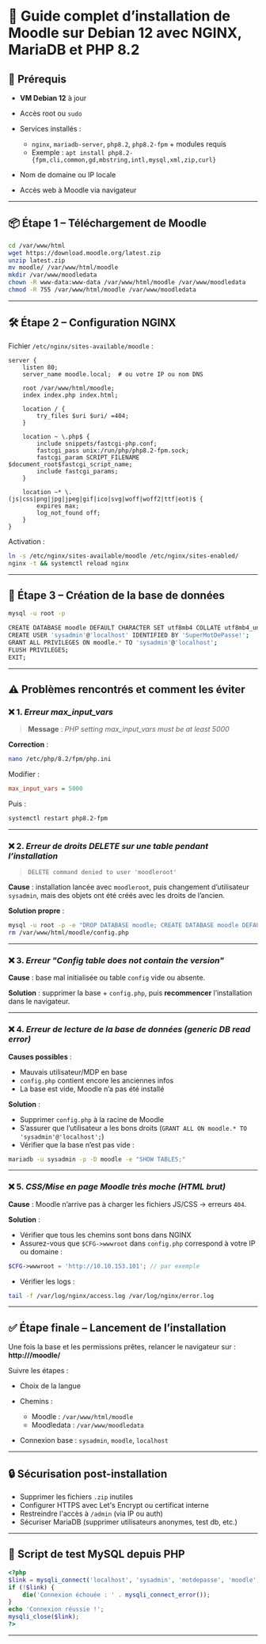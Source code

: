 # 📘 Guide complet d’installation de Moodle sur Debian 12 avec NGINX, MariaDB et PHP 8.2

## 🧰 Prérequis

* **VM Debian 12** à jour
* Accès root ou `sudo`
* Services installés :

  * `nginx`, `mariadb-server`, `php8.2`, `php8.2-fpm` + modules requis
  * Exemple : `apt install php8.2-{fpm,cli,common,gd,mbstring,intl,mysql,xml,zip,curl}`
* Nom de domaine ou IP locale
* Accès web à Moodle via navigateur

---

## 📦 Étape 1 – Téléchargement de Moodle

```bash
cd /var/www/html
wget https://download.moodle.org/latest.zip
unzip latest.zip
mv moodle/ /var/www/html/moodle
mkdir /var/www/moodledata
chown -R www-data:www-data /var/www/html/moodle /var/www/moodledata
chmod -R 755 /var/www/html/moodle /var/www/moodledata
```

---

## 🛠 Étape 2 – Configuration NGINX

Fichier `/etc/nginx/sites-available/moodle` :

```nginx
server {
    listen 80;
    server_name moodle.local;  # ou votre IP ou nom DNS

    root /var/www/html/moodle;
    index index.php index.html;

    location / {
        try_files $uri $uri/ =404;
    }

    location ~ \.php$ {
        include snippets/fastcgi-php.conf;
        fastcgi_pass unix:/run/php/php8.2-fpm.sock;
        fastcgi_param SCRIPT_FILENAME $document_root$fastcgi_script_name;
        include fastcgi_params;
    }

    location ~* \.(js|css|png|jpg|jpeg|gif|ico|svg|woff|woff2|ttf|eot)$ {
        expires max;
        log_not_found off;
    }
}
```

Activation :

```bash
ln -s /etc/nginx/sites-available/moodle /etc/nginx/sites-enabled/
nginx -t && systemctl reload nginx
```

---

## 💃 Étape 3 – Création de la base de données

```bash
mysql -u root -p

CREATE DATABASE moodle DEFAULT CHARACTER SET utf8mb4 COLLATE utf8mb4_unicode_ci;
CREATE USER 'sysadmin'@'localhost' IDENTIFIED BY 'SuperMotDePasse!';
GRANT ALL PRIVILEGES ON moodle.* TO 'sysadmin'@'localhost';
FLUSH PRIVILEGES;
EXIT;
```

---

## ⚠️ Problèmes rencontrés et comment les éviter

### ❌ 1. *Erreur max\_input\_vars*

> **Message** : *PHP setting max\_input\_vars must be at least 5000*

**Correction** :

```bash
nano /etc/php/8.2/fpm/php.ini
```

Modifier :

```ini
max_input_vars = 5000
```

Puis :

```bash
systemctl restart php8.2-fpm
```

---

### ❌ 2. *Erreur de droits DELETE sur une table pendant l’installation*

> `DELETE command denied to user 'moodleroot'`

**Cause** : installation lancée avec `moodleroot`, puis changement d’utilisateur `sysadmin`, mais des objets ont été créés avec les droits de l’ancien.

**Solution propre** :

```bash
mysql -u root -p -e "DROP DATABASE moodle; CREATE DATABASE moodle DEFAULT CHARACTER SET utf8mb4 COLLATE utf8mb4_unicode_ci;"
rm /var/www/html/moodle/config.php
```

---

### ❌ 3. *Erreur "Config table does not contain the version"*

**Cause** : base mal initialisée ou table `config` vide ou absente.

**Solution** : supprimer la base + `config.php`, puis **recommencer** l’installation dans le navigateur.

---

### ❌ 4. *Erreur de lecture de la base de données (generic DB read error)*

**Causes possibles** :

* Mauvais utilisateur/MDP en base
* `config.php` contient encore les anciennes infos
* La base est vide, Moodle n’a pas été installé

**Solution** :

* Supprimer `config.php` à la racine de Moodle
* S’assurer que l’utilisateur a les bons droits (`GRANT ALL ON moodle.* TO 'sysadmin'@'localhost';`)
* Vérifier que la base n’est pas vide :

```bash
mariadb -u sysadmin -p -D moodle -e "SHOW TABLES;"
```

---

### ❌ 5. *CSS/Mise en page Moodle très moche (HTML brut)*

**Cause** : Moodle n’arrive pas à charger les fichiers JS/CSS → erreurs `404`.

**Solution** :

* Vérifier que tous les chemins sont bons dans NGINX
* Assurez-vous que `$CFG->wwwroot` dans `config.php` correspond à votre IP ou domaine :

```php
$CFG->wwwroot = 'http://10.10.153.101'; // par exemple
```

* Vérifier les logs :

```bash
tail -f /var/log/nginx/access.log /var/log/nginx/error.log
```

---

## ✅ Étape finale – Lancement de l’installation

Une fois la base et les permissions prêtes, relancer le navigateur sur :
**http\://<IP>/moodle/**

Suivre les étapes :

* Choix de la langue
* Chemins :

  * Moodle : `/var/www/html/moodle`
  * Moodledata : `/var/www/moodledata`
* Connexion base : `sysadmin`, `moodle`, `localhost`

---

## 🔒 Sécurisation post-installation

* Supprimer les fichiers `.zip` inutiles
* Configurer HTTPS avec Let's Encrypt ou certificat interne
* Restreindre l'accès à `/admin` (via IP ou auth)
* Sécuriser MariaDB (supprimer utilisateurs anonymes, test db, etc.)

---

## 🧺 Script de test MySQL depuis PHP

```php
<?php
$link = mysqli_connect('localhost', 'sysadmin', 'motdepasse', 'moodle');
if (!$link) {
    die('Connexion échouée : ' . mysqli_connect_error());
}
echo 'Connexion réussie !';
mysqli_close($link);
?>
```

---
